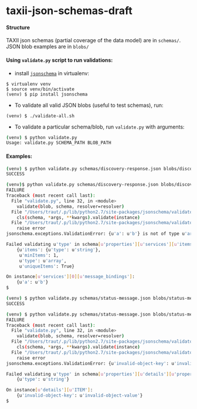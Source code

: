 # taxii-json-schemas-draft

#### Structure

TAXII json schemas (partial coverage of the data model) are in `schemas/`. JSON blob examples are in `blobs/`


#### Using `validate.py` script to run validations:


- install [`jsonschema`](https://pypi.python.org/pypi/jsonschema) in virtualenv:

```
$ virtualenv venv
$ source venv/bin/activate
(venv) $ pip install jsonschema
```

- To validate all valid JSON blobs (useful to test schemas), run:
```
(venv) $ ./validate-all.sh
```

- To validate a particular schema/blob, run `validate.py` with arguments:

```bash
(venv) $ python validate.py
Usage: validate.py SCHEMA_PATH BLOB_PATH
```

#### Examples:
```bash
(venv) $ python validate.py schemas/discovery-response.json blobs/discovery-response.valid.json
SUCCESS

(venv)$ python validate.py schemas/discovery-response.json blobs/discovery-response.invalid.json
FAILURE
Traceback (most recent call last):
  File "validate.py", line 32, in <module>
    validate(blob, schema, resolver=resolver)
  File "/Users/traut/.p/lib/python2.7/site-packages/jsonschema/validators.py", line 428, in validate
    cls(schema, *args, **kwargs).validate(instance)
  File "/Users/traut/.p/lib/python2.7/site-packages/jsonschema/validators.py", line 117, in validate
    raise error
jsonschema.exceptions.ValidationError: {u'a': u'b'} is not of type u'array'

Failed validating u'type' in schema[u'properties'][u'services'][u'items'][u'properties'][u'message_bindings']:
    {u'items': {u'type': u'string'},
     u'minItems': 1,
     u'type': u'array',
     u'uniqueItems': True}

On instance[u'services'][0][u'message_bindings']:
    {u'a': u'b'}
$
```

```bash
(venv) $ python validate.py schemas/status-message.json blobs/status-message.valid.json
SUCCESS

(venv) $ python validate.py schemas/status-message.json blobs/status-message.invalid.json
FAILURE
Traceback (most recent call last):
  File "validate.py", line 32, in <module>
    validate(blob, schema, resolver=resolver)
  File "/Users/traut/.p/lib/python2.7/site-packages/jsonschema/validators.py", line 428, in validate
    cls(schema, *args, **kwargs).validate(instance)
  File "/Users/traut/.p/lib/python2.7/site-packages/jsonschema/validators.py", line 117, in validate
    raise error
jsonschema.exceptions.ValidationError: {u'invalid-object-key': u'invalid-object-value'} is not of type u'string'

Failed validating u'type' in schema[u'properties'][u'details'][u'properties'][u'ITEM']:
    {u'type': u'string'}

On instance[u'details'][u'ITEM']:
    {u'invalid-object-key': u'invalid-object-value'}
$
```
